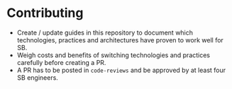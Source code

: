 # Contributing
 
- Create / update guides in this repository to document which technologies, practices and architectures have proven to work well for SB.
- Weigh costs and benefits of switching technologies and practices carefully before creating a PR.
- A PR has to be posted in `code-reviews` and be approved by at least four SB engineers.
